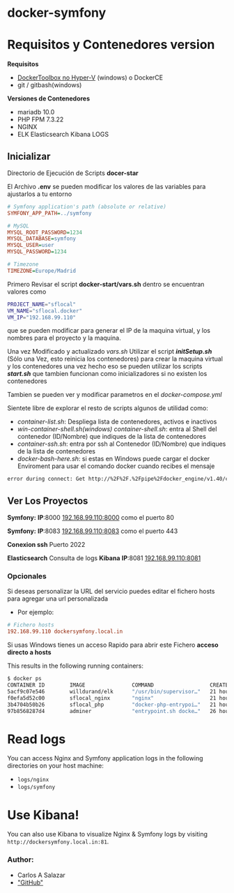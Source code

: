 docker-symfony
==============

# Requisitos y Contenedores version

 **Requisitos**
 - [DockerToolbox no Hyper-V](https://download.docker.com/win/stable/DockerToolbox.exe) (windows) o DockerCE
 - git / gitbash(windows)

**Versiones de Contenedores**
 - mariadb 10.0
 - PHP FPM 7.3.22
 - NGINX
 - ELK Elasticsearch Kibana LOGS

## Inicializar

Directorio de Ejecución de Scripts __docer-star__

El Archivo **.env** se pueden modificar los valores de las variables para ajustarlos a tu entorno
```ini 
# Symfony application's path (absolute or relative)
SYMFONY_APP_PATH=../symfony

# MySQL
MYSQL_ROOT_PASSWORD=1234
MYSQL_DATABASE=symfony
MYSQL_USER=user
MYSQL_PASSWORD=1234

# Timezone
TIMEZONE=Europe/Madrid
```

Primero Revisar el script __docker-start/vars.sh__ dentro se encuentran valores como 

```bash
PROJECT_NAME="sflocal"
VM_NAME="sflocal.docker"
VM_IP="192.168.99.110"
``` 
que se pueden modificar para generar el IP de la maquina virtual, y los nombres para el proyecto y la maquina.

Una vez Modificado y actualizado *vars.sh* 
Utilizar el script *__initSetup.sh__* (Sólo una Vez, esto reinicia los contenedores) para crear la maquina virtual y los contenedores
una vez hecho eso se pueden utilizar los scripts *__start.sh__* que tambien funcionan como inicializadores si no existen los contenedores

Tambien se pueden ver y modificar parametros en el *docker-compose.yml*

Sientete libre de explorar el resto de scripts algunos de utilidad como:
 - *container-list.sh*: Despliega lista de contenedores, activos e inactivos
 - *win-container-shell.sh(windows)* *container-shell.sh*: entra al Shell del contenedor (ID/Nombre) que indiques de la lista de contenedores
 - *container-ssh.sh*: entra por ssh al Contenedor (ID/Nombre) que indiques de la lista de contenedores
 - *docker-bash-here.sh*: si estas en Windows puede cargar el docker Enviroment para usar el comando docker cuando recibes el mensaje
 ```bash 
 error during connect: Get http://%2F%2F.%2Fpipe%2Fdocker_engine/v1.40/containers/json: open //./pipe/docker_engine: El sistema no puede encontrar el archivo especificado. In the default daemon configuration on Windows, the docker client must be run elevated to connect. This error may also indicate that the docker daemon is not running.
 ``` 

## Ver Los Proyectos

**Symfony:** **IP**:8000 [192.168.99.110:8000](http://192.168.99.110:8000) como el puerto 80

**Symfony:** **IP**:8083 [192.168.99.110:8083](http://192.168.99.110:8083) como el puerto 443

**Conexion ssh** Puerto 2022

**Elasticsearch** Consulta de logs **Kibana** **IP**:8081 [192.168.99.110:8081](http://192.168.99.110:8081)


### Opcionales
 Si deseas personalizar la URL del servicio puedes editar el fichero hosts para agregar una url personalizada 

- Por ejemplo: 

```ini 
# Fichero hosts
192.168.99.110 dockersymfony.local.in 
```

Si usas Windows tienes un acceso Rapido para abrir este Fichero **acceso directo a hosts** 


This results in the following running containers:

```bash
$ docker ps
CONTAINER ID        IMAGE               COMMAND                  CREATED             STATUS              PORTS                                          NAMES
5acf9c07e546        willdurand/elk      "/usr/bin/supervisor…"   21 hours ago        Up 29 seconds       0.0.0.0:8081->80/tcp                           sflocal_elk_1
f0efa5d52c00        sflocal_nginx       "nginx"                  21 hours ago        Up 29 seconds       0.0.0.0:8000->80/tcp, 0.0.0.0:8083->443/tcp    sflocal_nginx_1
3b4704b50b26        sflocal_php         "docker-php-entrypoi…"   21 hours ago        Up 30 seconds       0.0.0.0:9000->9000/tcp, 0.0.0.0:2022->22/tcp   sflocal_php_1
97b8568287d4        adminer             "entrypoint.sh docke…"   26 hours ago        Up 30 seconds       0.0.0.0:8080->8080/tcp                         sflocal_adminer_1
```

# Read logs

You can access Nginx and Symfony application logs in the following directories on your host machine:

* `logs/nginx`
* `logs/symfony`

# Use Kibana!

You can also use Kibana to visualize Nginx & Symfony logs by visiting `http://dockersymfony.local.in:81`.


### Author:
- Carlos A Salazar <csalazart>
- ["GitHub"](https://github.com/csalazart)
